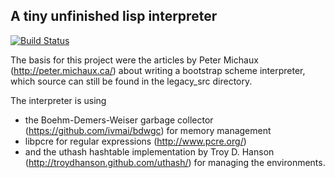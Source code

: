 ## A tiny unfinished lisp interpreter

[![Build Status](https://travis-ci.org/Syssiphus/lisp-interpreter.svg?branch=master)](https://travis-ci.org/Syssiphus/lisp-interpreter)

The basis for this project were the articles by Peter Michaux (http://peter.michaux.ca/) about writing a bootstrap scheme interpreter, which source can still be found in the legacy_src directory.

The interpreter is using 
* the Boehm-Demers-Weiser garbage collector (https://github.com/ivmai/bdwgc) for memory management
* libpcre for regular expressions (http://www.pcre.org/)
* and the uthash hashtable implementation by Troy D. Hanson (http://troydhanson.github.com/uthash/) for managing the environments.


